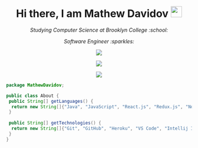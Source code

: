 <h1 align="center">
  Hi there, I am Mathew Davidov <img src="https://raw.githubusercontent.com/MartinHeinz/MartinHeinz/master/wave.gif" width="30px">
</h1>

<p align="center">
  <i>Studying Computer Science at Brooklyn College :school:</i>
</p>

<p align="center">
  <i>Software Engineer :sparkles:</i>
</p>

<p align="center">
  <a href="https://www.linkedin.com/in/mathewdavidov/">
    <img src="https://img.shields.io/badge/linkedin-%230077B5.svg?&style=for-the-badge&logo=linkedin&logoColor=white" />
  </a>
</p>

<p align="center">
  <a href="https://github.com/anuraghazra/github-readme-stats">
    <img align="center" src="https://github-readme-stats.vercel.app/api/top-langs/?username=MathewDavidov" />
  </a>
</p>
<p align="center">
  <a href="https://github.com/anuraghazra/github-readme-stats">
    <img align="center" src="https://github-readme-stats.vercel.app/api?username=MathewDavidov&count_private=true&show_icons=true&theme=tokyonight" />
  </a>
</p>

```Java
package MathewDavidov;

public class About {
 public String[] getLanguages() {
  return new String[]{"Java", "JavaScript", "React.js", "Redux.js", "Node.js", "HTML", "C++", "Python"};
 }
 
 public String[] getTechnologies() {
  return new String[]{"Git", "GitHub", "Heroku", "VS Code", "Intellij IDEA"};
 }
}
```
